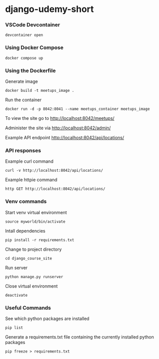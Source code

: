 # django-udemy-short

### VSCode Devcontainer

```
devcontainer open
```

### Using Docker Compose

```
docker compose up
```

### Using the Dockerfile

Generate image

```
docker build -t meetups_image .
```

Run the container

```
docker run -d -p 8042:8041 --name meetups_container meetups_image
```

To view the site go to [http://localhost:8042/meetups/](http://localhost:8042/meetups/)

Administer the site via [http://localhost:8042/admin/](http://localhost:8042/admin/)

Example API endpoint [http://localhost:8042/api/locations/](http://localhost:8042/api/locations/)

### API responses

Example curl command

```
curl -v http://localhost:8042/api/locations/
```

Example httpie command

```
http GET http://localhost:8042/api/locations/
```

### Venv commands

Start venv virtual environment

```
source myworld/bin/activate
```

Intall dependencies

```
pip install -r requirements.txt
```

Change to project directory

```
cd django_course_site
```

Run server

```
python manage.py runserver
```

Close virtual environment

```
deactivate
```

### Useful Commands

See which python packages are installed

```
pip list
```

Generate a requirements.txt file containing the currently installed python packages

```
pip freeze > requirements.txt
```
